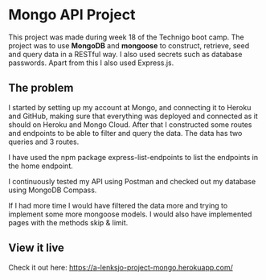 # Mongo API Project
This project was made during week 18 of the Technigo boot camp. 
The project was to use **MongoDB** and **mongoose** to construct, retrieve, seed and query data in a RESTful way. I also used secrets such as database passwords. Apart from this I also used Express.js.

## The problem
I started by setting up my account at Mongo, and connecting it to Heroku and GitHub, making sure that everything was deployed and connected as it should on Heroku and Mongo Cloud. After that I constructed some routes and endpoints to be able to filter and query the data. The data has two queries and 3 routes.

I have used the npm package express-list-endpoints to list the endpoints in the home endpoint. 

I continuously tested my API using Postman and checked out my database using MongoDB Compass.

If I had more time I would have filtered the data more and trying to implement some more mongoose models. I would also have implemented pages with the methods skip & limit. 

## View it live
Check it out here:
https://a-lenksjo-project-mongo.herokuapp.com/
